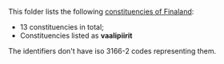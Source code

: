 This folder lists the following [constituencies of Finaland](https://en.wikipedia.org/wiki/Constituencies_of_Finland): 
* 13 constituencies in total;
* Constituencies listed as **vaalipiirit**

The identifiers don't have iso 3166-2 codes representing them.
